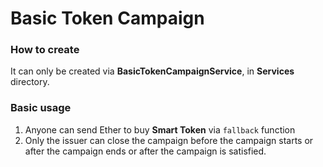 # Basic Token Campaign

### How to create

It can only be created via **BasicTokenCampaignService**, in **Services** directory.

### Basic usage

1. Anyone can send Ether to buy **Smart Token** via `fallback` function
2. Only the issuer can close the campaign before the campaign starts or after the campaign ends or after the campaign is satisfied.

